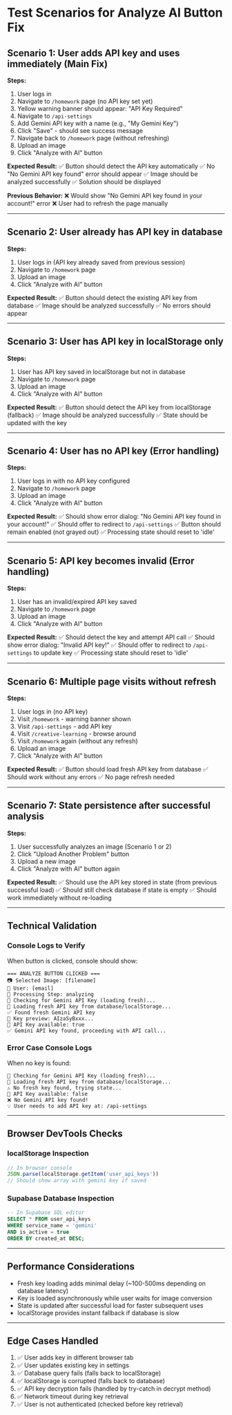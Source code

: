 # Test Scenarios for Analyze AI Button Fix

## Scenario 1: User adds API key and uses immediately (Main Fix)
**Steps:**
1. User logs in
2. Navigate to `/homework` page (no API key set yet)
3. Yellow warning banner should appear: "API Key Required"
4. Navigate to `/api-settings`
5. Add Gemini API key with a name (e.g., "My Gemini Key")
6. Click "Save" - should see success message
7. Navigate back to `/homework` page (without refreshing)
8. Upload an image
9. Click "Analyze with AI" button

**Expected Result:**
✅ Button should detect the API key automatically
✅ No "No Gemini API key found" error should appear
✅ Image should be analyzed successfully
✅ Solution should be displayed

**Previous Behavior:**
❌ Would show "No Gemini API key found in your account!" error
❌ User had to refresh the page manually

---

## Scenario 2: User already has API key in database
**Steps:**
1. User logs in (API key already saved from previous session)
2. Navigate to `/homework` page
3. Upload an image
4. Click "Analyze with AI" button

**Expected Result:**
✅ Button should detect the existing API key from database
✅ Image should be analyzed successfully
✅ No errors should appear

---

## Scenario 3: User has API key in localStorage only
**Steps:**
1. User has API key saved in localStorage but not in database
2. Navigate to `/homework` page
3. Upload an image
4. Click "Analyze with AI" button

**Expected Result:**
✅ Button should detect the API key from localStorage (fallback)
✅ Image should be analyzed successfully
✅ State should be updated with the key

---

## Scenario 4: User has no API key (Error handling)
**Steps:**
1. User logs in with no API key configured
2. Navigate to `/homework` page
3. Upload an image
4. Click "Analyze with AI" button

**Expected Result:**
✅ Should show error dialog: "No Gemini API key found in your account!"
✅ Should offer to redirect to `/api-settings`
✅ Button should remain enabled (not grayed out)
✅ Processing state should reset to 'idle'

---

## Scenario 5: API key becomes invalid (Error handling)
**Steps:**
1. User has an invalid/expired API key saved
2. Navigate to `/homework` page
3. Upload an image
4. Click "Analyze with AI" button

**Expected Result:**
✅ Should detect the key and attempt API call
✅ Should show error dialog: "Invalid API key!"
✅ Should offer to redirect to `/api-settings` to update key
✅ Processing state should reset to 'idle'

---

## Scenario 6: Multiple page visits without refresh
**Steps:**
1. User logs in (no API key)
2. Visit `/homework` - warning banner shown
3. Visit `/api-settings` - add API key
4. Visit `/creative-learning` - browse around
5. Visit `/homework` again (without any refresh)
6. Upload an image
7. Click "Analyze with AI" button

**Expected Result:**
✅ Button should load fresh API key from database
✅ Should work without any errors
✅ No page refresh needed

---

## Scenario 7: State persistence after successful analysis
**Steps:**
1. User successfully analyzes an image (Scenario 1 or 2)
2. Click "Upload Another Problem" button
3. Upload a new image
4. Click "Analyze with AI" button again

**Expected Result:**
✅ Should use the API key stored in state (from previous successful load)
✅ Should still check database if state is empty
✅ Should work immediately without re-loading

---

## Technical Validation

### Console Logs to Verify
When button is clicked, console should show:
```
=== ANALYZE BUTTON CLICKED ===
📷 Selected Image: [filename]
👤 User: [email]
🔄 Processing Step: analyzing
🔑 Checking for Gemini API Key (loading fresh)...
🔄 Loading fresh API key from database/localStorage...
✅ Found fresh Gemini API key
🔑 Key preview: AIzaSyBxxx...
🔑 API Key available: true
✅ Gemini API key found, proceeding with API call...
```

### Error Case Console Logs
When no key is found:
```
🔑 Checking for Gemini API Key (loading fresh)...
🔄 Loading fresh API key from database/localStorage...
⚠️ No fresh key found, trying state...
🔑 API Key available: false
❌ No Gemini API key found!
💡 User needs to add API key at: /api-settings
```

---

## Browser DevTools Checks

### localStorage Inspection
```javascript
// In browser console
JSON.parse(localStorage.getItem('user_api_keys'))
// Should show array with gemini key if saved
```

### Supabase Database Inspection
```sql
-- In Supabase SQL editor
SELECT * FROM user_api_keys 
WHERE service_name = 'gemini' 
AND is_active = true
ORDER BY created_at DESC;
```

---

## Performance Considerations

- Fresh key loading adds minimal delay (~100-500ms depending on database latency)
- Key is loaded asynchronously while user waits for image conversion
- State is updated after successful load for faster subsequent uses
- localStorage provides instant fallback if database is slow

---

## Edge Cases Handled

1. ✅ User adds key in different browser tab
2. ✅ User updates existing key in settings
3. ✅ Database query fails (falls back to localStorage)
4. ✅ localStorage is corrupted (falls back to database)
5. ✅ API key decryption fails (handled by try-catch in decrypt method)
6. ✅ Network timeout during key retrieval
7. ✅ User is not authenticated (checked before key retrieval)

